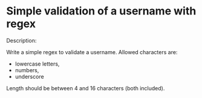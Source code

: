 # Simple validation of a username with regex
Description:

Write a simple regex to validate a username. Allowed characters are:

* lowercase letters,
* numbers,
* underscore

Length should be between 4 and 16 characters (both included).
